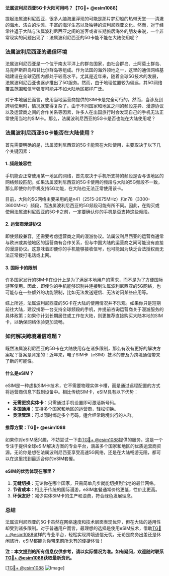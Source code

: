**法属波利尼西亚5G卡大陆可用吗？【TG💪+ @esim1088】**

提起法属波利尼西亚，很多人脑海里浮现的可能是那片梦幻般的热带天堂——清澈的海水、洁白的沙滩、丰富的海洋生态以及独特的波利尼西亚文化。然而，对于经常往返于大陆与法属波利尼西亚之间的游客或者长期旅居海外的朋友来说，一个非常现实的问题出现了：法属波利尼西亚的5G卡能不能在大陆使用呢？

### 法属波利尼西亚的通信环境

法属波利尼西亚是一个位于南太平洋上的群岛国家，由社会群岛、土阿莫土群岛、马克萨斯群岛和甘比尔群岛等组成。作为法国的海外领地之一，这里的通信网络基础建设在全球范围内都处于较高水平。尤其是近年来，随着全球5G技术的发展，法属波利尼西亚也逐步推出了5G服务。然而，由于地理位置较为偏远，其5G网络覆盖范围和信号强度可能并不如大陆地区那样广泛。

对于本地居民而言，使用当地运营商提供的SIM卡是完全可行的。然而，当涉及到跨境使用时，情况就变得复杂了。由于不同国家和地区之间的频段差异、漫游协议以及运营商之间的合作关系等因素，许多人在出国旅行时会发现自己的手机无法正常使用当地的SIM卡。那么，法属波利尼西亚的5G卡是否也能在大陆使用呢？

### 法属波利尼西亚5G卡能否在大陆使用？

首先需要明确的是，法属波利尼西亚的5G卡能否在大陆使用，主要取决于以下几个关键因素：

#### 1. **频段兼容性**
   手机能否正常使用某一地区的网络，首先取决于手机所支持的频段是否与该地区的网络频段匹配。如果法属波利尼西亚的5G卡使用的频段与大陆的5G频段不一致，那么即使你的手机支持5G功能，在大陆也无法正常使用该卡。

   目前，大陆的5G网络主要采用的是n41（2515-2675MHz）和n78（3300-3600MHz）频段，而法属波利尼西亚的5G频段可能有所不同。因此，在购买或使用法属波利尼西亚的5G卡之前，一定要确认你的手机是否支持这些频段。

#### 2. **运营商漫游协议**
   即使频段兼容，还需要考虑运营商之间的漫游协议。法属波利尼西亚的运营商通常与欧洲或其他地区的运营商有合作关系，但与中国大陆的运营商之间可能没有直接的漫游协议。这意味着即便你的手机能够接收信号，也可能因为缺乏合法授权而无法正常拨打电话或上网。

#### 3. **国际卡的限制**
   许多国家发行的SIM卡在设计上是为了满足本地用户的需求，而不是为了方便国际游客使用。因此，即使你的手机能够识别并连接到法属波利尼西亚的5G网络，也可能存在一些额外的功能限制，比如无法发送短信、无法访问某些应用等。

综上所述，法属波利尼西亚的5G卡在大陆的使用情况并不乐观。如果你只是短期前往大陆，建议携带一台支持全球频段的手机，并提前咨询运营商关于漫游服务的具体政策；如果你计划长期居住或工作在大陆，则更推荐直接购买大陆本地的SIM卡，以确保网络体验更加流畅。

### 如何解决跨境通信难题？

既然法属波利尼西亚的5G卡在大陆使用存在诸多限制，那么有没有更好的解决方案呢？答案是肯定的！近年来，电子SIM卡（eSIM）技术的普及为跨境通信带来了新的可能性。

#### 什么是eSIM？
eSIM是一种虚拟SIM卡技术，它不需要物理实体卡槽，而是通过远程配置的方式将运营商信息下载到设备中。相比传统SIM卡，eSIM具有以下优势：
- **无需更换实体卡**：只需通过手机设置即可激活新号码。
- **多国通用**：支持多个国家和地区的运营商，轻松切换。
- **灵活管理**：可以同时绑定多个号码，适合经常跨境出行的人群。

#### 推荐方案：TG💪+ @esim1088
如果你对eSIM感兴趣，不妨尝试一下由[TG💪+ @esim1088](https://t.me/s/esim1088)提供的服务。这是一个专注于提供全球eSIM解决方案的专业平台，涵盖多个国家和地区的优质运营商资源。无论你是想在法属波利尼西亚享受高速5G网络，还是在大陆畅游无阻，都可以在这里找到最适合你的eSIM套餐。

#### eSIM的优势体现在哪里？
1. **无缝切换**：无论你在哪个国家，只需简单几步就能切换到当地的最佳网络。
2. **节省成本**：相比于传统的国际漫游，eSIM套餐通常价格更低，性价比更高。
3. **环保友好**：减少实体SIM卡的生产和浪费，符合绿色发展理念。

### 总结

法属波利尼西亚的5G卡虽然在网络速度和技术层面表现优异，但在大陆的适用性却受到诸多限制。对于普通用户而言，最理想的选择是使用eSIM技术，借助[TG💪+ @esim1088](https://t.me/s/esim1088)这样的专业平台，轻松实现跨境通信无忧。无论是商务出差还是休闲旅行，eSIM都能为你带来前所未有的便捷体验！

**注：本文提到的所有信息仅供参考，请以实际情况为准。如有疑问，欢迎随时联系[TG💪+ @esim1088](https://t.me/s/esim1088)获取最新资讯。**

[[TG💪+ @esim1088](https://t.me/s/esim1088) ![Image](https://i.postimg.cc/4NQfJmqS/Snipaste-2025-05-13-00-14-12.png)]